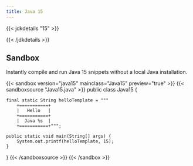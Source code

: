 ```yaml
---
title: Java 15
---
```


{{< jdkdetails "15" >}}

{{< /jdkdetails >}}

## Sandbox

Instantly compile and run Java 15 snippets without a local Java installation.

{{< sandbox version="java15" mainclass="Java15" preview="true" >}}
{{< sandboxsource "Java15.java" >}}
public class Java15 {

    final static String helloTemplate = """
        +===========+
        |   Hello   |
        +===========+
        |  Java %s  |
        +===========+""";

    public static void main(String[] args) {
        System.out.printf(helloTemplate, 15);
    }

}
{{< /sandboxsource >}}
{{< /sandbox >}}

